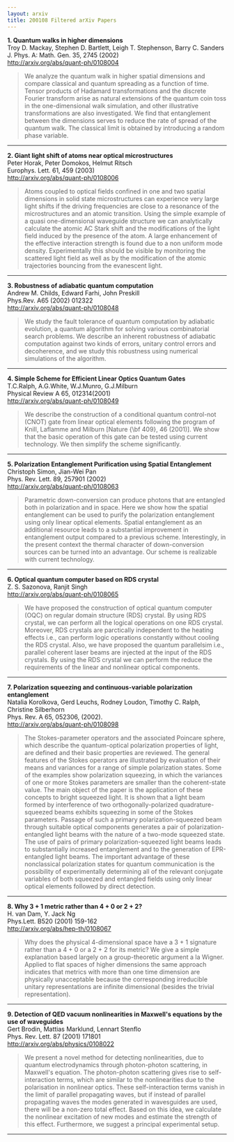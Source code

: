 ```yaml
---
layout: arxiv
title: 200108 Filtered arXiv Papers
---
```


**1.    Quantum walks in higher dimensions**  
Troy D. Mackay, Stephen D. Bartlett, Leigh T. Stephenson, Barry C. Sanders  
J. Phys. A: Math. Gen. 35, 2745 (2002)  
http://arxiv.org/abs/quant-ph/0108004  
<blockquote>
<p>
We analyze the quantum walk in higher spatial dimensions and compare classical and quantum spreading as a function of time. Tensor products of Hadamard transformations and the discrete Fourier transform arise as natural extensions of the quantum coin toss in the one-dimensional walk simulation, and other illustrative transformations are also investigated. We find that entanglement between the dimensions serves to reduce the rate of spread of the quantum walk. The classical limit is obtained by introducing a random phase variable.
</p>
</blockquote>

------

**2.    Giant light shift of atoms near optical microstructures**  
Peter Horak, Peter Domokos, Helmut Ritsch  
Europhys. Lett. 61, 459 (2003)  
http://arxiv.org/abs/quant-ph/0108006  
<blockquote>
<p>
Atoms coupled to optical fields confined in one and two spatial dimensions in solid state microstructures can experience very large light shifts if the driving frequencies are close to a resonance of the microstructures and an atomic transition. Using the simple example of a quasi one-dimensional waveguide structure we can analytically calculate the atomic AC Stark shift and the modifications of the light field induced by the presence of the atom. A large enhancement of the effective interaction strength is found due to a non uniform mode density. Experimentally this should be visible by monitoring the scattered light field as well as by the modification of the atomic trajectories bouncing from the evanescent light.
</p>
</blockquote>

------

**3.    Robustness of adiabatic quantum computation**  
Andrew M. Childs, Edward Farhi, John Preskill  
Phys.Rev. A65 (2002) 012322  
http://arxiv.org/abs/quant-ph/0108048  
<blockquote>
<p>
We study the fault tolerance of quantum computation by adiabatic evolution, a quantum algorithm for solving various combinatorial search problems. We describe an inherent robustness of adiabatic computation against two kinds of errors, unitary control errors and decoherence, and we study this robustness using numerical simulations of the algorithm.
</p>
</blockquote>

------

**4.    Simple Scheme for Efficient Linear Optics Quantum Gates**  
T.C.Ralph, A.G.White, W.J.Munro, G.J.Milburn  
Physical Review A 65, 012314(2001)  
http://arxiv.org/abs/quant-ph/0108049  
<blockquote>
<p>
We describe the construction of a conditional quantum control-not (CNOT) gate from linear optical elements following the program of Knill, Laflamme and Milburn [Nature {\bf 409}, 46 (2001)]. We show that the basic operation of this gate can be tested using current technology. We then simplify the scheme significantly.
</p>
</blockquote>

------

**5.    Polarization Entanglement Purification using Spatial Entanglement**  
Christoph Simon, Jian-Wei Pan  
Phys. Rev. Lett. 89, 257901 (2002)  
http://arxiv.org/abs/quant-ph/0108063  
<blockquote>
<p>
Parametric down-conversion can produce photons that are entangled both in polarization and in space. Here we show how the spatial entanglement can be used to purify the polarization entanglement using only linear optical elements. Spatial entanglement as an additional resource leads to a substantial improvement in entanglement output compared to a previous scheme. Interestingly, in the present context the thermal character of down-conversion sources can be turned into an advantage. Our scheme is realizable with current technology.
</p>
</blockquote>

------

**6.    Optical quantum computer based on RDS crystal**  
Z. S. Sazonova, Ranjit Singh  
http://arxiv.org/abs/quant-ph/0108065  
<blockquote>
<p>
We have proposed the construction of optical quantum computer (OQC) on regular domain structure (RDS) crystal. By using RDS crystal, we can perform all the logical operations on one RDS crystal. Moreover, RDS crystals are parctically independent to the heating effects i.e., can perform logic operations constantly without cooling the RDS crystal. Also, we have proposed the quantum parallelsim i.e., parallel coherent laser beams are injected at the input of the RDS crystals. By using the RDS crystal we can perform the reduce the requirements of the linear and nonlinear optical components.
</p>
</blockquote>

------

**7.    Polarization squeezing and continuous-variable polarization entanglement**  
Natalia Korolkova, Gerd Leuchs, Rodney Loudon, Timothy C. Ralph, Christine Silberhorn  
Phys. Rev. A 65, 052306, (2002).  
http://arxiv.org/abs/quant-ph/0108098  
<blockquote>
<p>
The Stokes-parameter operators and the associated Poincare sphere, which describe the quantum-optical polarization properties of light, are defined and their basic properties are reviewed. The general features of the Stokes operators are illustrated by evaluation of their means and variances for a range of simple polarization states. Some of the examples show polarization squeezing, in which the variances of one or more Stokes parameters are smaller than the coherent-state value. The main object of the paper is the application of these concepts to bright squeezed light. It is shown that a light beam formed by interference of two orthogonally-polarized quadrature-squeezed beams exhibits squeezing in some of the Stokes parameters. Passage of such a primary polarization-squeezed beam through suitable optical components generates a pair of polarization-entangled light beams with the nature of a two-mode squeezed state. The use of pairs of primary polarization-squeezed light beams leads to substantially increased entanglement and to the generation of EPR-entangled light beams. The important advantage of these nonclassical polarization states for quantum communication is the possibility of experimentally determining all of the relevant conjugate variables of both squeezed and entangled fields using only linear optical elements followed by direct detection.
</p>
</blockquote>

------

**8.    Why 3 + 1 metric rather than 4 + 0 or 2 + 2?**  
H. van Dam, Y. Jack Ng  
Phys.Lett. B520 (2001) 159-162  
http://arxiv.org/abs/hep-th/0108067  
<blockquote>
<p>
Why does the physical 4-dimensional space have a 3 + 1 signature rather than a 4 + 0 or a 2 + 2 for its metric? We give a simple explanation based largely on a group-theoretic argument a la Wigner. Applied to flat spaces of higher dimensions the same approach indicates that metrics with more than one time dimension are physically unacceptable because the corresponding irreducible unitary representations are infinite dimensional (besides the trivial representation).
</p>
</blockquote>

------

**9.    Detection of QED vacuum nonlinearities in Maxwell's equations by the use of waveguides**  
Gert Brodin, Mattias Marklund, Lennart Stenflo  
Phys. Rev. Lett. 87 (2001) 171801  
http://arxiv.org/abs/physics/0108022  
<blockquote>
<p>
We present a novel method for detecting nonlinearities, due to quantum electrodynamics through photon-photon scattering, in Maxwell's equation. The photon-photon scattering gives rise to self-interaction terms, which are similar to the nonlinearities due to the polarisation in nonlinear optics. These self-interaction terms vanish in the limit of parallel propagating waves, but if instead of parallel propagating waves the modes generated in wavesguides are used, there will be a non-zero total effect. Based on this idea, we calculate the nonlinear excitation of new modes and estimate the strength of this effect. Furthermore, we suggest a principal experimental setup.
</p>
</blockquote>

------

